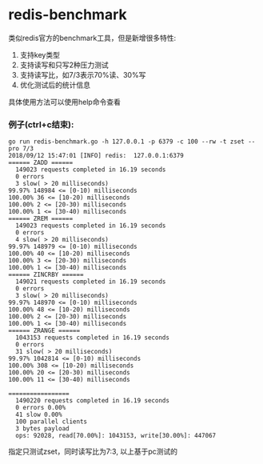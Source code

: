 # redis-benchmark
类似redis官方的benchmark工具，但是新增很多特性:
1.  支持key类型
2.  支持读写和只写2种压力测试
3.  支持读写比，如7/3表示70%读、30%写
4.  优化测试后的统计信息

具体使用方法可以使用help命令查看

### 例子(ctrl+c结束):
    go run redis-benchmark.go -h 127.0.0.1 -p 6379 -c 100 --rw -t zset --pro 7/3
    2018/09/12 15:47:01 [INFO] redis:  127.0.0.1:6379
    ====== ZADD ======
      149023 requests completed in 16.19 seconds
      0 errors
      3 slow( > 20 milliseconds) 
    99.97% 148984 <= [0-10) milliseconds
    100.00% 36 <= [10-20) milliseconds
    100.00% 2 <= [20-30) milliseconds
    100.00% 1 <= [30-40) milliseconds
    ====== ZREM ======
      149023 requests completed in 16.19 seconds
      0 errors
      4 slow( > 20 milliseconds) 
    99.97% 148979 <= [0-10) milliseconds
    100.00% 40 <= [10-20) milliseconds
    100.00% 3 <= [20-30) milliseconds
    100.00% 1 <= [30-40) milliseconds
    ====== ZINCRBY ======
      149021 requests completed in 16.19 seconds
      0 errors
      3 slow( > 20 milliseconds) 
    99.97% 148970 <= [0-10) milliseconds
    100.00% 48 <= [10-20) milliseconds
    100.00% 2 <= [20-30) milliseconds
    100.00% 1 <= [30-40) milliseconds
    ====== ZRANGE ======
      1043153 requests completed in 16.19 seconds
      0 errors
      31 slow( > 20 milliseconds) 
    99.97% 1042814 <= [0-10) milliseconds
    100.00% 308 <= [10-20) milliseconds
    100.00% 20 <= [20-30) milliseconds
    100.00% 11 <= [30-40) milliseconds
    
    =================
      1490220 requests completed in 16.19 seconds
      0 errors 0.00%
      41 slow 0.00%
      100 parallel clients
      3 bytes payload
      ops: 92028, read[70.00%]: 1043153, write[30.00%]: 447067

指定只测试zset，同时读写比为7:3, 以上基于pc测试的